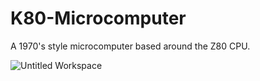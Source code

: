 # K80-Microcomputer
A 1970's style microcomputer based around the Z80 CPU.

![Untitled Workspace](https://user-images.githubusercontent.com/17792367/185025112-38519896-ca53-4e9a-a4b7-0282f3c40f88.png)
